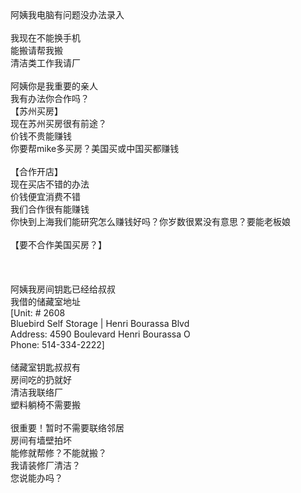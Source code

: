 <br>
<br>
<br>
阿姨我电脑有问题没办法录入<br>
<br>
我现在不能换手机<br>
能搬请帮我搬<br>
清洁类工作我请厂<br>
<br>
阿姨你是我重要的亲人<br>
我有办法你合作吗？<br>
【苏州买房】<br>
现在苏州买房很有前途？<br>
价钱不贵能赚钱<br>
你要帮mike多买房？美国买或中国买都赚钱<br>
<br>
【合作开店】<br>
现在买店不错的办法<br>
价钱便宜消费不错<br>
我们合作很有能赚钱<br>
你快到上海我们能研究怎么赚钱好吗？你岁数很累没有意思？要能老板娘<br>
<br>
【要不合作美国买房？】<br>
<br>
<br>
<br>
阿姨我房间钥匙已经给叔叔<br>
我借的储藏室地址<br>
[Unit: # 2608<br>
Bluebird Self Storage | Henri Bourassa Blvd<br>
Address: 4590 Boulevard Henri Bourassa O<br>
Phone: 514-334-2222]<br>
<br>
储藏室钥匙叔叔有<br>
房间吃的扔就好<br>
清洁我联络厂<br>
塑料躺椅不需要搬<br>
<br>
很重要！暂时不需要联络邻居<br>
房间有墙壁拍坏<br>
能修就帮修？不能就搬？<br>
我请装修厂清洁？<br>
您说能办吗？<br>
<br>
<br>
<br>
<br>
<br>
<br>
<br>
<br>
<br>
<br>
<br

